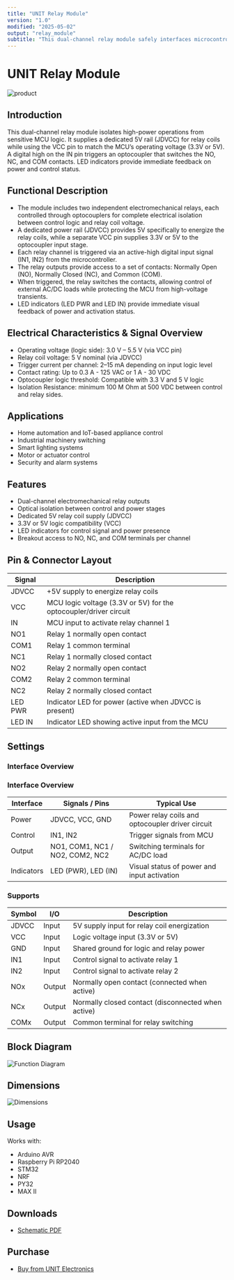```yaml
---
title: "UNIT Relay Module"
version: "1.0"
modified: "2025-05-02"
output: "relay_module"
subtitle: "This dual-channel relay module safely interfaces microcontrollers with higher-voltage or high-current loads by separating control from power."
---
```


<!--
# README_TEMPLATE.md
Este archivo sirve como entrada para generar un PDF técnico estilo datasheet.
Edita las secciones respetando el orden, sin eliminar los encabezados.
-->
 <!-- logo -->

# UNIT Relay Module

![product](images/top.png)

## Introduction

This dual-channel relay module isolates high-power operations from sensitive MCU logic. It supplies a dedicated 5V rail (JDVCC) for relay coils while using the VCC pin to match the MCU’s operating voltage (3.3V or 5V). A digital high on the IN pin triggers an optocoupler that switches the NO, NC, and COM contacts. LED indicators provide immediate feedback on power and control status.


## Functional Description

- The module includes two independent electromechanical relays, each controlled through optocouplers for complete electrical isolation between control logic and relay coil voltage.
- A dedicated power rail (JDVCC) provides 5V specifically to energize the relay coils, while a separate VCC pin supplies 3.3V or 5V to the optocoupler input stage.
- Each relay channel is triggered via an active-high digital input signal (IN1, IN2) from the microcontroller.
- The relay outputs provide access to a set of contacts: Normally Open (NO), Normally Closed (NC), and Common (COM).
- When triggered, the relay switches the contacts, allowing control of external AC/DC loads while protecting the MCU from high-voltage transients.
- LED indicators (LED PWR and LED IN) provide immediate visual feedback of power and activation status.

## Electrical Characteristics & Signal Overview

- Operating voltage (logic side): 3.0 V – 5.5 V (via VCC pin)
- Relay coil voltage: 5 V nominal (via JDVCC)
- Trigger current per channel: 2–15 mA depending on input logic level
- Contact rating: Up to 0.3 A - 125 VAC or 1 A - 30 VDC
- Optocoupler logic threshold: Compatible with 3.3 V and 5 V logic
- Isolation Resistance: minimum 100 M Ohm at 500 VDC between control and relay sides.

## Applications

- Home automation and IoT-based appliance control
- Industrial machinery switching
- Smart lighting systems
- Motor or actuator control
- Security and alarm systems

## Features

- Dual-channel electromechanical relay outputs
- Optical isolation between control and power stages
- Dedicated 5V relay coil supply (JDVCC)
- 3.3V or 5V logic compatibility (VCC)
- LED indicators for control signal and power presence
- Breakout access to NO, NC, and COM terminals per channel


## Pin & Connector Layout

| Signal  | Description                                                       |
|---------|-------------------------------------------------------------------|
| JDVCC   | +5V supply to energize relay coils                                |
| VCC     | MCU logic voltage (3.3V or 5V) for the optocoupler/driver circuit     |
| IN      | MCU input to activate relay channel 1                             |
| NO1     | Relay 1 normally open contact                                       |
| COM1    | Relay 1 common terminal                                             |
| NC1     | Relay 1 normally closed contact                                     |
| NO2     | Relay 2 normally open contact                                       |
| COM2    | Relay 2 common terminal                                             |
| NC2     | Relay 2 normally closed contact                                     |
| LED PWR | Indicator LED for power (active when JDVCC is present)              |
| LED IN  | Indicator LED showing active input from the MCU                     |



## Settings

### Interface Overview

### Interface Overview

| Interface  | Signals / Pins                  | Typical Use                                     |
|------------|----------------------------------|-------------------------------------------------|
| Power      | JDVCC, VCC, GND                  | Power relay coils and optocoupler driver circuit|
| Control    | IN1, IN2                         | Trigger signals from MCU                        |
| Output     | NO1, COM1, NC1 / NO2, COM2, NC2  | Switching terminals for AC/DC load             |
| Indicators | LED (PWR), LED (IN)                  | Visual status of power and input activation     |




### Supports

| Symbol | I/O   | Description                                 |
|--------|-------|---------------------------------------------|
| JDVCC  | Input | 5V supply input for relay coil energization |
| VCC    | Input | Logic voltage input (3.3V or 5V)            |
| GND    | Input | Shared ground for logic and relay power     |
| IN1    | Input | Control signal to activate relay 1          |
| IN2    | Input | Control signal to activate relay 2          |
| NOx    | Output| Normally open contact (connected when active) |
| NCx    | Output| Normally closed contact (disconnected when active) |
| COMx   | Output| Common terminal for relay switching          |


## Block Diagram

![Function Diagram](./images/pinout.png)

## Dimensions

![Dimensions](./images/dimension.png)

## Usage

Works with:

- Arduino AVR
- Raspberry Pi RP2040
- STM32
- NRF
- PY32
- MAX II 

## Downloads

- [Schematic PDF](docs/schematic.pdf)


## Purchase

- [Buy from UNIT Electronics](https://www.uelectronics.com)

